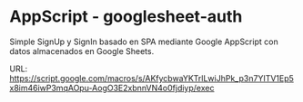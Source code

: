 # AppScript - googlesheet-auth

Simple SignUp y SignIn basado en SPA mediante Google AppScript con datos almacenados en Google Sheets.

URL: https://script.google.com/macros/s/AKfycbwaYKTrlLwiJhPk_p3n7YITV1Ep5x8im46iwP3mqAOpu-AogO3E2xbnnVN4o0fjdiyp/exec
